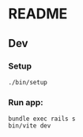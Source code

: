 # README

## Dev

### Setup
```
./bin/setup
```

### Run app:
```
bundle exec rails s
bin/vite dev
```
